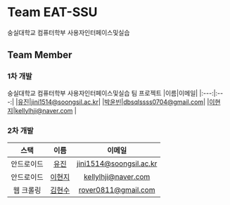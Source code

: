 # Team EAT-SSU
숭실대학교 컴퓨터학부 사용자인터페이스및실습

## Team Member

### 1차 개발 
숭실대학교 컴퓨터학부 사용자인터페이스및실습 팀 프로젝트
|이름|이메일|
|:---:|:---:|
|[유진](https://github.com/HI-JIN2)|jini1514@soongsil.ac.kr|
|[박윤빈](https://github.com/binisnull)|dbsqlssss0704@gmail.com|
|[이현지](https://github.com/Amepistheo)|kellylhji@naver.com |

### 2차 개발
|스택|이름|이메일|
|:---:|:---:|:---:|
|안드로이드|[유진](https://github.com/HI-JIN2)|jini1514@soongsil.ac.kr|
|안드로이드|[이현지](https://github.com/Amepistheo)|kellylhji@naver.com |
|웹 크롤링|[김현수](https://github.com/rover0811)|rover0811@gmail.com|
